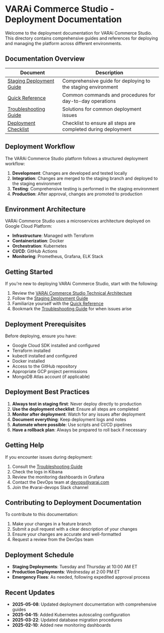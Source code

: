# VARAi Commerce Studio - Deployment Documentation

Welcome to the deployment documentation for VARAi Commerce Studio. This directory contains comprehensive guides and references for deploying and managing the platform across different environments.

## Documentation Overview

| Document | Description |
|----------|-------------|
| [Staging Deployment Guide](./staging-deployment-guide.md) | Comprehensive guide for deploying to the staging environment |
| [Quick Reference](./quick-reference.md) | Common commands and procedures for day-to-day operations |
| [Troubleshooting Guide](./troubleshooting-guide.md) | Solutions for common deployment issues |
| [Deployment Checklist](./deployment-checklist.md) | Checklist to ensure all steps are completed during deployment |

## Deployment Workflow

The VARAi Commerce Studio platform follows a structured deployment workflow:

1. **Development**: Changes are developed and tested locally
2. **Integration**: Changes are merged to the staging branch and deployed to the staging environment
3. **Testing**: Comprehensive testing is performed in the staging environment
4. **Production**: After approval, changes are promoted to production

## Environment Architecture

VARAi Commerce Studio uses a microservices architecture deployed on Google Cloud Platform:

- **Infrastructure**: Managed with Terraform
- **Containerization**: Docker
- **Orchestration**: Kubernetes
- **CI/CD**: GitHub Actions
- **Monitoring**: Prometheus, Grafana, ELK Stack

## Getting Started

If you're new to deploying VARAi Commerce Studio, start with the following:

1. Review the [VARAi Commerce Studio Technical Architecture](../VARAi-Commerce-Studio-Technical-Architecture.md)
2. Follow the [Staging Deployment Guide](./staging-deployment-guide.md)
3. Familiarize yourself with the [Quick Reference](./quick-reference.md)
4. Bookmark the [Troubleshooting Guide](./troubleshooting-guide.md) for when issues arise

## Deployment Prerequisites

Before deploying, ensure you have:

- Google Cloud SDK installed and configured
- Terraform installed
- kubectl installed and configured
- Docker installed
- Access to the GitHub repository
- Appropriate GCP project permissions
- MongoDB Atlas account (if applicable)

## Deployment Best Practices

1. **Always test in staging first**: Never deploy directly to production
2. **Use the deployment checklist**: Ensure all steps are completed
3. **Monitor after deployment**: Watch for any issues after deployment
4. **Document everything**: Keep deployment logs and notes
5. **Automate where possible**: Use scripts and CI/CD pipelines
6. **Have a rollback plan**: Always be prepared to roll back if necessary

## Getting Help

If you encounter issues during deployment:

1. Consult the [Troubleshooting Guide](./troubleshooting-guide.md)
2. Check the logs in Kibana
3. Review the monitoring dashboards in Grafana
4. Contact the DevOps team at devops@varai.com
5. Join the #varai-devops Slack channel

## Contributing to Deployment Documentation

To contribute to this documentation:

1. Make your changes in a feature branch
2. Submit a pull request with a clear description of your changes
3. Ensure your changes are accurate and well-formatted
4. Request a review from the DevOps team

## Deployment Schedule

- **Staging Deployments**: Tuesday and Thursday at 10:00 AM ET
- **Production Deployments**: Wednesday at 2:00 PM ET
- **Emergency Fixes**: As needed, following expedited approval process

## Recent Updates

- **2025-05-08**: Updated deployment documentation with comprehensive guides
- **2025-04-15**: Added Kubernetes autoscaling configuration
- **2025-03-22**: Updated database migration procedures
- **2025-02-10**: Added new monitoring dashboards